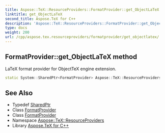 ```yaml
---
title: Aspose::TeX::ResourceProviders::FormatProvider::get_ObjectLaTeX method
linktitle: get_ObjectLaTeX
second_title: Aspose.TeX for C++
description: 'Aspose::TeX::ResourceProviders::FormatProvider::get_ObjectLaTeX method. LaTeX format provider for ObjectTeX engine extension in C++.'
type: docs
weight: 200
url: /cpp/aspose.tex.resourceproviders/formatprovider/get_objectlatex/
---
```

## FormatProvider::get_ObjectLaTeX method


LaTeX format provider for ObjectTeX engine extension.

```cpp
static System::SharedPtr<FormatProvider> Aspose::TeX::ResourceProviders::FormatProvider::get_ObjectLaTeX()
```

## See Also

* Typedef [SharedPtr](../../../system/sharedptr/)
* Class [FormatProvider](../)
* Class [FormatProvider](../)
* Namespace [Aspose::TeX::ResourceProviders](../../)
* Library [Aspose.TeX for C++](../../../)
